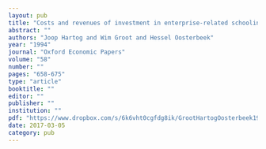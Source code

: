 ```yaml
---
layout: pub
title: "Costs and revenues of investment in enterprise-related schooling"
abstract: ""
authors: "Joop Hartog and Wim Groot and Hessel Oosterbeek"
year: "1994"
journal: "Oxford Economic Papers"
volume: "58"
number: ""
pages: "658-675"
type: "article"
booktitle: ""
editor: ""
publisher: ""
institution: ""
pdf: "https://www.dropbox.com/s/6k6vht0cgfdg8ik/GrootHartogOosterbeek1994oep.pdf?dl=0"
date: 2017-03-05
category: pub
---
```

